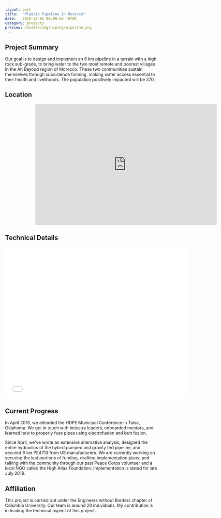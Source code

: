 ```yaml
---
layout: post
title:  "Plastic Pipeline in Morocco"
date:   2018-12-01 00:09:50 -0700
category: projects
preview: /assets/img/piping/pipeline.png
---
```


## Project Summary

Our goal is to design and implement an 6 km pipeline in a terrain with a high rock sub-grade, to bring water to the two most remote and poorest villages in the Ait Bayoud region of Morocco. These two communities sustain themselves through subsistence farming, making water access essential to their health and livelihoods. The population positively impacted will be 370.

## Location

<div class="mapouter"><div class="gmap_canvas"><iframe width="600" height="400" id="gmap_canvas" src="https://maps.google.com/maps?q=31.3348657%2C-9.2975501&t=k&z=13&ie=UTF8&iwloc=&output=embed" frameborder="0" scrolling="no" marginheight="0" marginwidth="0"></iframe><a href="https://www.pureblack.de"></a></div><style>.mapouter{text-align:right;height:400px;width:700px;}.gmap_canvas {overflow:hidden;background:none!important;height:400px;width:700px;}</style></div>

## Technical Details

<embed src="/assets/files/drawingpackage.pdf" width="600px" height="500px" />

## Current Progress

In April 2018, we attended the HDPE Municipal Conference in Tulsa, Oklahoma. We got in touch with industry leaders, onboarded mentors, and learned how to properly fuse pipes using electrofusion and butt fusion.

Since April, we've wrote an extensive alternative analysis, designed the entire hydraulics of the hybird pumped and gravity fed pipeline, and secured 6 km PE4710 from US manufacturers. We are currently working on securing the last portions of funding, drafting implementation plans, and talking with the community through our past Peace Corps volunteer and a local NGO called the High Atlas Foundation. Implementation is slated for late July 2019.

## Affiliation

This project is carried out under the Engineers without Borders chapter of Columbia University. Our team is around 20 individuals. My contribution is in leading the technical aspect of this project.